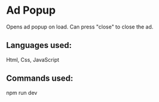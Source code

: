 # Ad Popup
Opens ad popup on load. Can press "close" to close the ad.

## Languages used:
Html, Css, JavaScript

## Commands used:
npm run dev